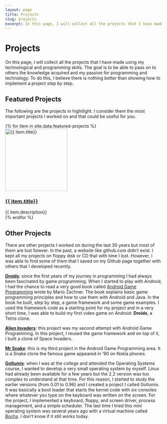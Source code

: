 ```yaml
---
layout: page
title: Projects
slug: projects
excerpt: In this page, I will collect all the projects that I have made using my technological and programming skills.
---
```

# Projects

On this page, I will collect all the projects that I have made using my technological and programming skills. The goal is to be able to pass on to others the knowledge acquired and my passion for programming and technology. To do this, I believe there is nothing better than showing how to implement a project step by step.

## Featured Projects

The following are the projects in hightlight. I consider them the most important projects I worked on and that could be useful for you.

<div class="featured-projects-area">
{% for item in site.data.featured-projects %}
  <div class="featured-projects-box">
    <div class="featured-projects-image">
      <a title="{{ item.title}}" href="{{ item.link | relative_url }}"><img src="{{ item.image | relative_url }}" alt="{{ item.title}}" width="200" height="auto"/></a>
    </div>
      <div class="featured-projects-title">
        <h3><a title="{{ item.title}}" href="{{ item.link}}">{{ item.title}}</a></h3>
      </div>
    <div class="featured-projects-text">{{ item.description}}</div>
  </div>
{% endfor %}
</div>

## Other Projects

There are other projects I worked on during the last 30 years but most of them are lost forever. In the past, a website like github.com didn’t exist. I kept all my projects on floppy disk or CD that with time I lost. However, I was able to find some of them that I saved on my Github page together with others that I developed recently.

**[Droids](https://github.com/sasadangelo/Droids)**: since the first years of my journey in programming I had always been fascinated by game programming. When I started to play with Android, I had the chance to read a very good book called [Android Game Programming](https://www.amazon.it/Beginning-Android-Games-English-Zechner-ebook/dp/B00A4EH7D0/ref=sr_1_1?__mk_it_IT=%C3%85M%C3%85%C5%BD%C3%95%C3%91&dchild=1&keywords=android+game+programming+mario&qid=1593502057&sr=8-1) wrote by Mario Zachner. The book explains basic game programming principles and how to use them with Android and Java. In the book he built, step by step, a game framework and some game examples. I used the framework code as a starting point for my project and in a very short time, I was able to build my first video game on Android: **Droids**, a Tetris clone.

**[Alien Invaders](https://github.com/sasadangelo/AlienInvaders)**: this project was my second attempt with Android Game Programming. In this project, I reused the game framework and on top of it, I built a clone of Space Invaders.

**[Mr Snake](https://github.com/sasadangelo/AlienInvaders)**: this is my third project in the Android Game Programming area. It is a Snake clone the famous game appeared in ’90 on Nokia phones.

**[Gollumix](https://github.com/sasadangelo/gollumix)**: when I was at the college and attended the Operating Systems course, I wanted to develop a very small operating system by myself. Linux had already been available for a few years but the 2.2 version was too complex to understand at that time. For this reason, I started to study the earlier versions (from 0.01 to 0.96) and I created a project I called Gollumix. It was basically a boot loader that starts the kernel code with six consoles where whatever you type on the keyboard was written on the screen. For the project, I implemented a keyboard, floppy, and screen driver, process management, and a simple scheduler. The last time I tried this mini operating system was several years ago with a virtual machine called [Bochs](http://bochs.sourceforge.net/). I don’t know if it still works today.
